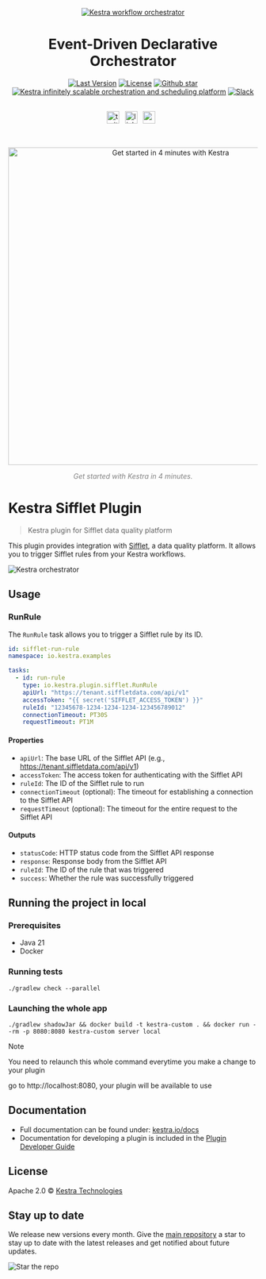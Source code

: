<p align="center">
  <a href="https://www.kestra.io">
    <img src="https://kestra.io/banner.png"  alt="Kestra workflow orchestrator" />
  </a>
</p>

<h1 align="center" style="border-bottom: none">
    Event-Driven Declarative Orchestrator
</h1>

<div align="center">
 <a href="https://github.com/kestra-io/kestra/releases"><img src="https://img.shields.io/github/tag-pre/kestra-io/kestra.svg?color=blueviolet" alt="Last Version" /></a>
  <a href="https://github.com/kestra-io/kestra/blob/develop/LICENSE"><img src="https://img.shields.io/github/license/kestra-io/kestra?color=blueviolet" alt="License" /></a>
  <a href="https://github.com/kestra-io/kestra/stargazers"><img src="https://img.shields.io/github/stars/kestra-io/kestra?color=blueviolet&logo=github" alt="Github star" /></a> <br>
<a href="https://kestra.io"><img src="https://img.shields.io/badge/Website-kestra.io-192A4E?color=blueviolet" alt="Kestra infinitely scalable orchestration and scheduling platform"></a>
<a href="https://kestra.io/slack"><img src="https://img.shields.io/badge/Slack-Join%20Community-blueviolet?logo=slack" alt="Slack"></a>
</div>

<br />

<p align="center">
    <a href="https://twitter.com/kestra_io"><img height="25" src="https://kestra.io/twitter.svg" alt="twitter" /></a> &nbsp;
    <a href="https://www.linkedin.com/company/kestra/"><img height="25" src="https://kestra.io/linkedin.svg" alt="linkedin" /></a> &nbsp;
<a href="https://www.youtube.com/@kestra-io"><img height="25" src="https://kestra.io/youtube.svg" alt="youtube" /></a> &nbsp;
</p>

<br />
<p align="center">
    <a href="https://go.kestra.io/video/product-overview" target="_blank">
        <img src="https://kestra.io/startvideo.png" alt="Get started in 4 minutes with Kestra" width="640px" />
    </a>
</p>
<p align="center" style="color:grey;"><i>Get started with Kestra in 4 minutes.</i></p>


# Kestra Sifflet Plugin

> Kestra plugin for Sifflet data quality platform

This plugin provides integration with [Sifflet](https://www.siffletdata.com/), a data quality platform. It allows you to trigger Sifflet rules from your Kestra workflows.

![Kestra orchestrator](https://kestra.io/video.gif)

## Usage

### RunRule

The `RunRule` task allows you to trigger a Sifflet rule by its ID.

```yaml
id: sifflet-run-rule
namespace: io.kestra.examples

tasks:
  - id: run-rule
    type: io.kestra.plugin.sifflet.RunRule
    apiUrl: "https://tenant.siffletdata.com/api/v1"
    accessToken: "{{ secret('SIFFLET_ACCESS_TOKEN') }}"
    ruleId: "12345678-1234-1234-1234-123456789012"
    connectionTimeout: PT30S
    requestTimeout: PT1M
```

#### Properties

- `apiUrl`: The base URL of the Sifflet API (e.g., https://tenant.siffletdata.com/api/v1)
- `accessToken`: The access token for authenticating with the Sifflet API
- `ruleId`: The ID of the Sifflet rule to run
- `connectionTimeout` (optional): The timeout for establishing a connection to the Sifflet API
- `requestTimeout` (optional): The timeout for the entire request to the Sifflet API

#### Outputs

- `statusCode`: HTTP status code from the Sifflet API response
- `response`: Response body from the Sifflet API
- `ruleId`: The ID of the rule that was triggered
- `success`: Whether the rule was successfully triggered

## Running the project in local
### Prerequisites
- Java 21
- Docker

### Running tests
```
./gradlew check --parallel
```

### Launching the whole app
```
./gradlew shadowJar && docker build -t kestra-custom . && docker run --rm -p 8080:8080 kestra-custom server local
```
> [!NOTE]
> You need to relaunch this whole command everytime you make a change to your plugin

go to http://localhost:8080, your plugin will be available to use

## Documentation
* Full documentation can be found under: [kestra.io/docs](https://kestra.io/docs)
* Documentation for developing a plugin is included in the [Plugin Developer Guide](https://kestra.io/docs/plugin-developer-guide/)


## License
Apache 2.0 © [Kestra Technologies](https://kestra.io)


## Stay up to date

We release new versions every month. Give the [main repository](https://github.com/kestra-io/kestra) a star to stay up to date with the latest releases and get notified about future updates.

![Star the repo](https://kestra.io/star.gif)
